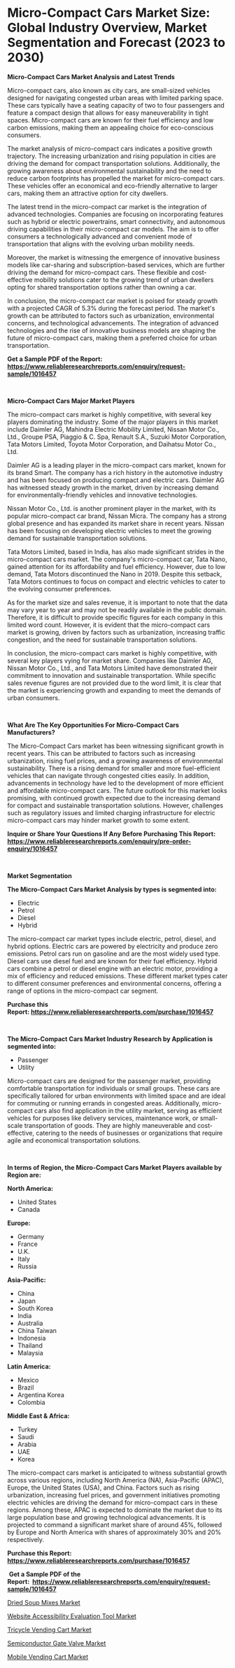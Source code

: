 <p><h1>Micro-Compact Cars Market Size: Global Industry Overview, Market Segmentation and Forecast (2023 to 2030)</h1></p><p><strong>Micro-Compact Cars Market Analysis and Latest Trends</strong></p>
<p><p>Micro-compact cars, also known as city cars, are small-sized vehicles designed for navigating congested urban areas with limited parking space. These cars typically have a seating capacity of two to four passengers and feature a compact design that allows for easy maneuverability in tight spaces. Micro-compact cars are known for their fuel efficiency and low carbon emissions, making them an appealing choice for eco-conscious consumers.</p><p>The market analysis of micro-compact cars indicates a positive growth trajectory. The increasing urbanization and rising population in cities are driving the demand for compact transportation solutions. Additionally, the growing awareness about environmental sustainability and the need to reduce carbon footprints has propelled the market for micro-compact cars. These vehicles offer an economical and eco-friendly alternative to larger cars, making them an attractive option for city dwellers.</p><p>The latest trend in the micro-compact car market is the integration of advanced technologies. Companies are focusing on incorporating features such as hybrid or electric powertrains, smart connectivity, and autonomous driving capabilities in their micro-compact car models. The aim is to offer consumers a technologically advanced and convenient mode of transportation that aligns with the evolving urban mobility needs.</p><p>Moreover, the market is witnessing the emergence of innovative business models like car-sharing and subscription-based services, which are further driving the demand for micro-compact cars. These flexible and cost-effective mobility solutions cater to the growing trend of urban dwellers opting for shared transportation options rather than owning a car.</p><p>In conclusion, the micro-compact car market is poised for steady growth with a projected CAGR of 5.3% during the forecast period. The market's growth can be attributed to factors such as urbanization, environmental concerns, and technological advancements. The integration of advanced technologies and the rise of innovative business models are shaping the future of micro-compact cars, making them a preferred choice for urban transportation.</p></p>
<p><strong>Get a Sample PDF of the Report:&nbsp; <a href="https://www.reliableresearchreports.com/enquiry/request-sample/1016457">https://www.reliableresearchreports.com/enquiry/request-sample/1016457</a></strong></p>
<p>&nbsp;</p>
<p><strong>Micro-Compact Cars Major Market Players</strong></p>
<p><p>The micro-compact cars market is highly competitive, with several key players dominating the industry. Some of the major players in this market include Daimler AG, Mahindra Electric Mobility Limited, Nissan Motor Co., Ltd., Groupe PSA, Piaggio & C. Spa, Renault S.A., Suzuki Motor Corporation, Tata Motors Limited, Toyota Motor Corporation, and Daihatsu Motor Co., Ltd.</p><p>Daimler AG is a leading player in the micro-compact cars market, known for its brand Smart. The company has a rich history in the automotive industry and has been focused on producing compact and electric cars. Daimler AG has witnessed steady growth in the market, driven by increasing demand for environmentally-friendly vehicles and innovative technologies.</p><p>Nissan Motor Co., Ltd. is another prominent player in the market, with its popular micro-compact car brand, Nissan Micra. The company has a strong global presence and has expanded its market share in recent years. Nissan has been focusing on developing electric vehicles to meet the growing demand for sustainable transportation solutions.</p><p>Tata Motors Limited, based in India, has also made significant strides in the micro-compact cars market. The company's micro-compact car, Tata Nano, gained attention for its affordability and fuel efficiency. However, due to low demand, Tata Motors discontinued the Nano in 2019. Despite this setback, Tata Motors continues to focus on compact and electric vehicles to cater to the evolving consumer preferences.</p><p>As for the market size and sales revenue, it is important to note that the data may vary year to year and may not be readily available in the public domain. Therefore, it is difficult to provide specific figures for each company in this limited word count. However, it is evident that the micro-compact cars market is growing, driven by factors such as urbanization, increasing traffic congestion, and the need for sustainable transportation solutions.</p><p>In conclusion, the micro-compact cars market is highly competitive, with several key players vying for market share. Companies like Daimler AG, Nissan Motor Co., Ltd., and Tata Motors Limited have demonstrated their commitment to innovation and sustainable transportation. While specific sales revenue figures are not provided due to the word limit, it is clear that the market is experiencing growth and expanding to meet the demands of urban consumers.</p></p>
<p>&nbsp;</p>
<p><strong>What Are The Key Opportunities For Micro-Compact Cars Manufacturers?</strong></p>
<p><p>The Micro-Compact Cars market has been witnessing significant growth in recent years. This can be attributed to factors such as increasing urbanization, rising fuel prices, and a growing awareness of environmental sustainability. There is a rising demand for smaller and more fuel-efficient vehicles that can navigate through congested cities easily. In addition, advancements in technology have led to the development of more efficient and affordable micro-compact cars. The future outlook for this market looks promising, with continued growth expected due to the increasing demand for compact and sustainable transportation solutions. However, challenges such as regulatory issues and limited charging infrastructure for electric micro-compact cars may hinder market growth to some extent.</p></p>
<p><strong>Inquire or Share Your Questions If Any Before Purchasing This Report: <a href="https://www.reliableresearchreports.com/enquiry/pre-order-enquiry/1016457">https://www.reliableresearchreports.com/enquiry/pre-order-enquiry/1016457</a></strong></p>
<p>&nbsp;</p>
<p><strong>Market Segmentation</strong></p>
<p><strong>The Micro-Compact Cars Market Analysis by types is segmented into:</strong></p>
<p><ul><li>Electric</li><li>Petrol</li><li>Diesel</li><li>Hybrid</li></ul></p>
<p><p>The micro-compact car market types include electric, petrol, diesel, and hybrid options. Electric cars are powered by electricity and produce zero emissions. Petrol cars run on gasoline and are the most widely used type. Diesel cars use diesel fuel and are known for their fuel efficiency. Hybrid cars combine a petrol or diesel engine with an electric motor, providing a mix of efficiency and reduced emissions. These different market types cater to different consumer preferences and environmental concerns, offering a range of options in the micro-compact car segment.</p></p>
<p><strong>Purchase this Report:&nbsp;<a href="https://www.reliableresearchreports.com/purchase/1016457">https://www.reliableresearchreports.com/purchase/1016457</a></strong></p>
<p>&nbsp;</p>
<p><strong>The Micro-Compact Cars Market Industry Research by Application is segmented into:</strong></p>
<p><ul><li>Passenger</li><li>Utility</li></ul></p>
<p><p>Micro-compact cars are designed for the passenger market, providing comfortable transportation for individuals or small groups. These cars are specifically tailored for urban environments with limited space and are ideal for commuting or running errands in congested areas. Additionally, micro-compact cars also find application in the utility market, serving as efficient vehicles for purposes like delivery services, maintenance work, or small-scale transportation of goods. They are highly maneuverable and cost-effective, catering to the needs of businesses or organizations that require agile and economical transportation solutions.</p></p>
<p>&nbsp;</p>
<p><strong>In terms of Region, the Micro-Compact Cars Market Players available by Region are:</strong></p>
<p>
    <p> <strong> North America: </strong>
        <ul>
            <li>United States</li>
            <li>Canada</li>
        </ul>
        </p> 
    <p> <strong> Europe: </strong>
        <ul>
            <li>Germany</li>
            <li>France</li>
            <li>U.K.</li>
            <li>Italy</li>
            <li>Russia</li>
        </ul>
        </p> 
    <p> <strong> Asia-Pacific: </strong>
        <ul>
            <li>China</li>
            <li>Japan</li>
            <li>South Korea</li>
            <li>India</li>
            <li>Australia</li>
            <li>China Taiwan</li>
            <li>Indonesia</li>
            <li>Thailand</li>
            <li>Malaysia</li>
        </ul>
        </p> 
    <p> <strong> Latin America: </strong>
        <ul>
            <li>Mexico</li>
            <li>Brazil</li>
            <li>Argentina Korea</li>
            <li>Colombia</li>
        </ul>
        </p> 
    <p> <strong> Middle East & Africa: </strong>
        <ul>
            <li>Turkey</li>
            <li>Saudi</li>
            <li>Arabia</li>
            <li>UAE</li>
            <li>Korea</li>
        </ul>
    </p>
    </p>
<p><p>The micro-compact cars market is anticipated to witness substantial growth across various regions, including North America (NA), Asia-Pacific (APAC), Europe, the United States (USA), and China. Factors such as rising urbanization, increasing fuel prices, and government initiatives promoting electric vehicles are driving the demand for micro-compact cars in these regions. Among these, APAC is expected to dominate the market due to its large population base and growing technological advancements. It is projected to command a significant market share of around 45%, followed by Europe and North America with shares of approximately 30% and 20% respectively.</p></p>
<p><strong>Purchase this Report: <a href="https://www.reliableresearchreports.com/purchase/1016457">https://www.reliableresearchreports.com/purchase/1016457</a></strong></p>
<p>&nbsp;<strong>Get a Sample PDF of the Report:&nbsp;&nbsp;<a href="https://www.reliableresearchreports.com/enquiry/request-sample/1016457">https://www.reliableresearchreports.com/enquiry/request-sample/1016457</a></strong></p>
<p><strong></strong></p>
<p><p><a href="https://medium.com/@sk99912151/dried-soup-mixes-market-size-growth-forecast-2023-2030-a260cd9f3368">Dried Soup Mixes Market</a></p><p><a href="https://medium.com/@laurenglover76/website-accessibility-evaluation-tool-market-exploring-market-share-market-trends-and-future-1bc2832fced1">Website Accessibility Evaluation Tool Market</a></p><p><a href="https://github.com/zebdakicsin/Market-Research-Report-List-1/blob/main/tricycle-vending-cart-market.md">Tricycle Vending Cart Market</a></p><p><a href="https://www.linkedin.com/pulse/decoding-semiconductor-gate-valve-market-deep-dive-latest-trends/">Semiconductor Gate Valve Market</a></p><p><a href="https://github.com/Krish2023na/Market-Research-Report-List-1/blob/main/mobile-vending-cart-market.md">Mobile Vending Cart Market</a></p></p>